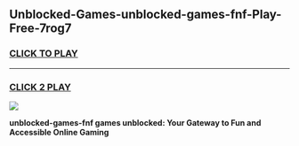 
## Unblocked-Games-unblocked-games-fnf-Play-Free-7rog7
<h3>
<a href="https://premium76.site?title=unblocked-games-fnf&ref=18A1">CLICK TO PLAY</a></h3>
<hr>

<h3>
<a href="https://premium76.site?title=unblocked-games-fnf&ref=18A1">CLICK 2 PLAY</a>
  
</h3>

<a href="https://premium76.site?title=unblocked-games-fnf&ref=18A1"><img src="https://clearcache.store/games.png"></a>


**unblocked-games-fnf games unblocked: Your Gateway to Fun and Accessible Online Gaming**
